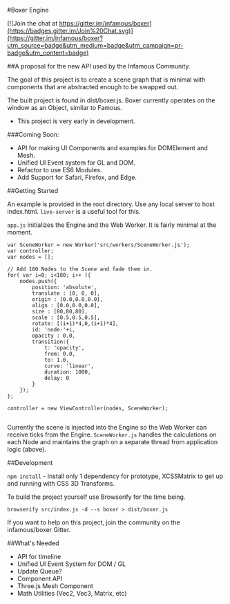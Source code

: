 #Boxer Engine

[![Join the chat at https://gitter.im/infamous/boxer](https://badges.gitter.im/Join%20Chat.svg)](https://gitter.im/infamous/boxer?utm_source=badge&utm_medium=badge&utm_campaign=pr-badge&utm_content=badge)

##A proposal for the new API used by the Infamous Community.

The goal of this project is to create a scene graph that is minimal with components that are abstracted enough to be swapped out.

The built project is found in dist/boxer.js. Boxer currently operates on the window as an Object, similar to Famous.

- This project is very early in development.


###Coming Soon:

* API for making UI Components and examples for DOMElement and Mesh.
* Unified UI Event system for GL and DOM.
* Refactor to use ES6 Modules.
* Add Support for Safari, Firefox, and Edge.

##Getting Started

An example is provided in the root directory. Use any local server to host index.html. `live-server` is a useful tool for this.

`app.js` initializes the Engine and the Web Worker. It is fairly minimal at the moment.

```
var SceneWorker = new Worker('src/workers/SceneWorker.js');
var controller;
var nodes = [];

// Add 180 Nodes to the Scene and fade them in.
for( var i=0; i<180; i++ ){
    nodes.push({
        position: 'absolute',
        translate : [0, 0, 0],
        origin : [0.0,0.0,0.0],
        align : [0.0,0.0,0.0],
        size : [80,80,80],
        scale : [0.5,0.5,0.5],
        rotate: [(i+1)*4,0,(i+1)*4],
        id: 'node-'+i,
        opacity : 0.0,
        transition:{
            t: 'opacity',
            from: 0.0,
            to: 1.0,
            curve: 'linear',
            duration: 1000,
            delay: 0
        }
    });
};

controller = new ViewController(nodes, SceneWorker);


```

Currently the scene is injected into the Engine so the Web Worker can receive ticks from the Engine. `SceneWorker.js` handles the calculations on each Node and maintains the graph on a separate thread from application logic (above).


##Development

`npm install` - Install only 1 dependency for prototype, XCSSMatrix to get up and running with CSS 3D Transforms.

To build the project yourself use Browserify for the time being.

`browserify src/index.js -d --s boxer > dist/boxer.js`

If you want to help on this project, join the community on the infamous/boxer Gitter.

##What's Needed

* API for timeline
* Unified UI Event System for DOM / GL
* Update Queue?
* Component API
* Three.js Mesh Component
* Math Utilities (Vec2, Vec3, Matrix, etc)
